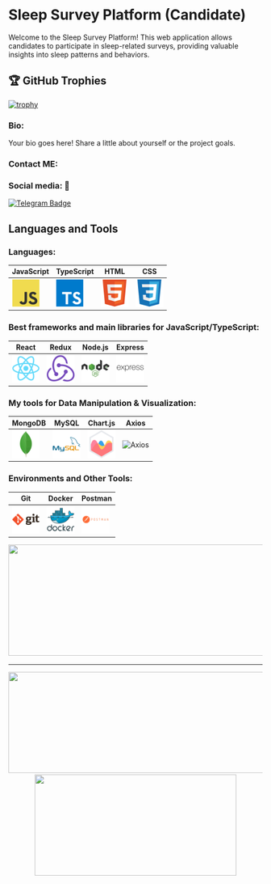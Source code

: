 # Sleep Survey Platform (Candidate)

Welcome to the Sleep Survey Platform! This web application allows candidates to participate in sleep-related surveys, providing valuable insights into sleep patterns and behaviors.

## 🏆 GitHub Trophies
[![trophy](https://github-profile-trophy.vercel.app/?username=your-github-username&ranking=B,C&theme=algolia&title=Followers,Commits,Repositories,Experience,MultipleLang,-Stars,-PullRequest,-Reviews&theme=onedark)](https://github.com/ryo-ma/github-profile-trophy)

### Bio:    
Your bio goes here! Share a little about yourself or the project goals.

### Contact ME:
### Social media: 📡
[![Telegram Badge](https://img.shields.io/badge/Telegram-blue?style=for-the-badge&logo=telegram&logoColor=white)](https://t.me/yourtelegramhandle)

## Languages and Tools 
<div>

### Languages:
| JavaScript | TypeScript | HTML | CSS |
|------------|------------|-----|-----|
|  <img src="https://github.com/devicons/devicon/blob/master/icons/javascript/javascript-original.svg" title="JavaScript" alt="JavaScript" width="55" height="55"/> |  <img src="https://github.com/devicons/devicon/blob/master/icons/typescript/typescript-original.svg" title="TypeScript" alt="TypeScript" width="55" height="55"/> | <img src="https://github.com/devicons/devicon/blob/master/icons/html5/html5-original.svg" title="HTML" alt="HTML" width="55" height="55"/> | <img src="https://github.com/devicons/devicon/blob/master/icons/css3/css3-original.svg" title="CSS" alt="CSS" width="55" height="55"/> |

### Best frameworks and main libraries for JavaScript/TypeScript:
| React | Redux | Node.js | Express |
|-------|-------|---------|---------|
|  <img src="https://github.com/devicons/devicon/blob/master/icons/react/react-original.svg" title="React" alt="React" width="55" height="55"/> |  <img src="https://github.com/devicons/devicon/blob/master/icons/redux/redux-original.svg" title="Redux" alt="Redux" width="55" height="55"/> | <img src="https://github.com/devicons/devicon/blob/master/icons/nodejs/nodejs-original-wordmark.svg" title="Node" alt="Node.js" width="55" height="55"/> | <img src="https://github.com/devicons/devicon/blob/master/icons/express/express-original-wordmark.svg" title="Express" alt="Express" width="55" height="55"/> |

### My tools for Data Manipulation & Visualization:

| MongoDB | MySQL | Chart.js | Axios |
|---------|-------|----------|-------|
| <img src="https://github.com/devicons/devicon/blob/master/icons/mongodb/mongodb-original.svg" title="MongoDB" alt="MongoDB" width="55" height="55"/> | <img src="https://github.com/devicons/devicon/blob/master/icons/mysql/mysql-original-wordmark.svg" title="MySQL" alt="MySQL" width="55" height="55"/> |  <img src="https://github.com/devicons/devicon/blob/master/icons/chartjs/chartjs-original.svg" title="Chart.js" alt="Chart.js" width="55" height="55"/> |  <img src="https://github.com/devicons/devicon/blob/master/icons/axios/axios-original.svg" title="Axios" alt="Axios" width="55" height="55"/> |

### Environments and Other Tools:

| Git | Docker | Postman |
|-----|-------|---------|
| <img src="https://github.com/devicons/devicon/blob/master/icons/git/git-original-wordmark.svg" title="Git" alt="Git" width="55" height="55"/> | <img src="https://github.com/devicons/devicon/blob/master/icons/docker/docker-original-wordmark.svg" title="Docker" alt="Docker" width="55" height="55"/> | <img src="https://github.com/devicons/devicon/blob/master/icons/postman/postman-original-wordmark.svg" title="Postman" alt="Postman" width="55" height="55"/> |

<p align="center">
  <img width="800" height="220" src="https://streak-stats.demolab.com?user=your-github-username&mode=weekly&theme=whatsapp-dark2">
</p>

---

<p align="center">
  <img width="600" height="200" src="https://github-readme-stats.vercel.app/api?username=your-github-username&show_icons=true&theme=vision-friendly-dark">
  <img width="400" height="200" src="https://github-readme-stats.vercel.app/api/top-langs/?username=your-github-username&layout=compact&theme=vision-friendly-dark">
</p>

<div id="header" align="center">
  <img src="https://komarev.com/ghpvc/?username=your-github-username&style=for-the-badge&color=orange" alt=""/>
</div>
